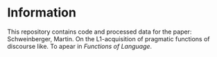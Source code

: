 # Information
This repository contains code and processed data for the paper: Schweinberger, Martin. On the L1-acquisition of pragmatic functions of discourse like. To apear in *Functions of Language*. 
